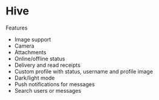# Hive

Features

- Image support
- Camera
- Attachments
- Online/offline status
- Delivery and read receipts
- Custom profile with status, username and profile image
- Dark/light mode
- Push notifications for messages
- Search users or messages
